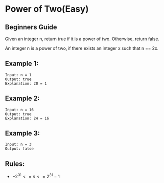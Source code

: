 # Power of Two(Easy)

## Beginners Guide

Given an integer n, return true if it is a power of two. Otherwise, return false.

An integer n is a power of two, if there exists an integer x such that n == 2x.

Example 1:
---
```go=
Input: n = 1
Output: true
Explanation: 20 = 1
```

Example 2:
---
```go=
Input: n = 16
Output: true
Explanation: 24 = 16
```

Example 3:
---
```go=
Input: n = 3
Output: false
```

Rules:
---
* $-2^31 <= n <= 2^31 - 1$